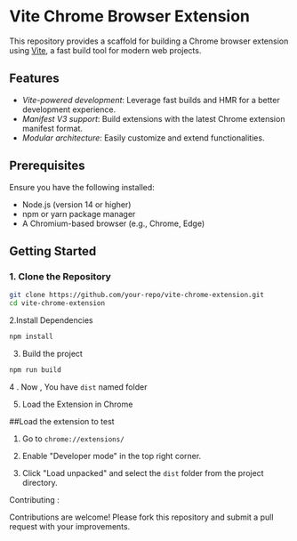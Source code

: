 # Vite Chrome Browser Extension

This repository provides a scaffold for building a Chrome browser extension using [Vite](https://vitejs.dev/), a fast build tool for modern web projects. 

## Features

- *Vite-powered development*: Leverage fast builds and HMR for a better development experience.
- *Manifest V3 support*: Build extensions with the latest Chrome extension manifest format.
- *Modular architecture*: Easily customize and extend functionalities.

## Prerequisites

Ensure you have the following installed:

- Node.js (version 14 or higher)
- npm or yarn package manager
- A Chromium-based browser (e.g., Chrome, Edge)

## Getting Started

### 1. Clone the Repository
```bash
git clone https://github.com/your-repo/vite-chrome-extension.git
cd vite-chrome-extension
```

2.Install Dependencies
```bash
npm install
```

3. Build the project
```bash
npm run build
```
4 . Now , You have ```dist``` named folder  

5. Load the Extension in Chrome
  
##Load the extension to test

1. Go to ``` chrome://extensions/ ```


2. Enable "Developer mode" in the top right corner.


3. Click "Load unpacked" and select the ```dist``` folder from the project directory.



Contributing :

Contributions are welcome! Please fork this repository and submit a pull request with your improvements.

